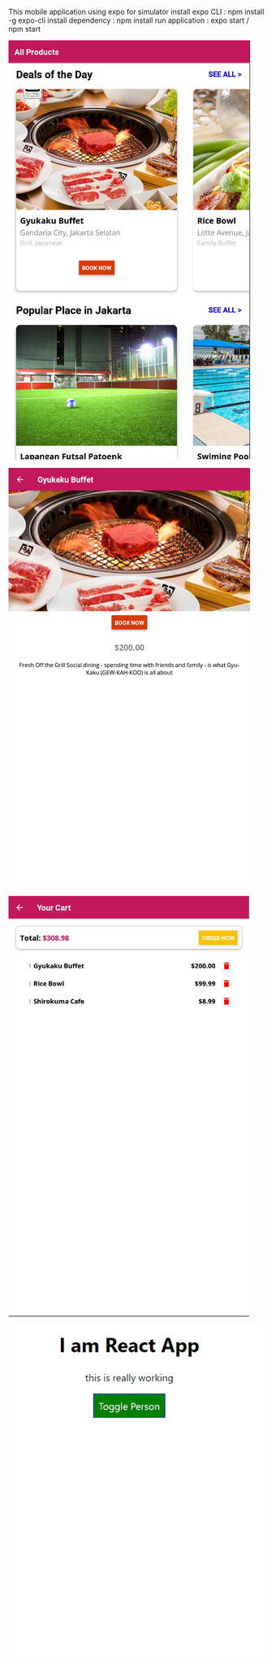 This mobile application using expo for simulator
install expo CLI : npm install -g expo-cli
install dependency : npm install
run application : expo start / npm start


![Image of Menu](https://github.com/Fmpratomo/FnBMobileApps/blob/master/screenshoot/Home.jpg)


![Image of Detail](https://github.com/Fmpratomo/FnBMobileApps/blob/master/screenshoot/DetailProduct.jpg)


![Image of Detail](https://github.com/Fmpratomo/FnBMobileApps/blob/master/screenshoot/Cart.jpg)

![Demo gif](https://github.com/Fmpratomo/FnBMobileApps/blob/master/screenshoot/testGif.gif)
